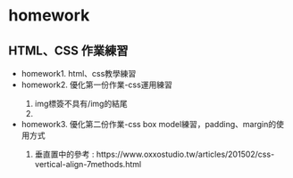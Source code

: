 # homework
<h2>HTML、CSS 作業練習</h2>
<ul>
  <li>homework1. html、css教學練習</li>
  <li>homework2. 優化第一份作業-css運用練習</li>
  <ol>
    <li>img標簽不具有/img的結尾<li>
  </ol>
  <li>homework3. 優化第二份作業-css box model練習，padding、margin的使用方式</li>
  <ol>
    <li>垂直置中的參考 : https://www.oxxostudio.tw/articles/201502/css-vertical-align-7methods.html</li>
  </ol>
</ul>
